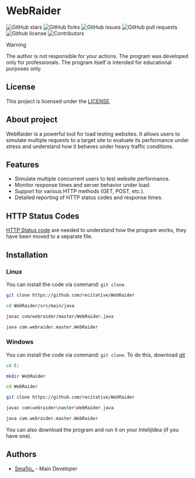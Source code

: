 # WebRaider

![GitHub stars](https://img.shields.io/github/stars/recitative/WebRaider?style=flat-square&color=brightgreen)
![GitHub forks](https://img.shields.io/github/forks/recitative/WebRaider?style=flat-square&color=brightgreen)
![GitHub issues](https://img.shields.io/github/issues/recitative/WebRaider?style=flat-square&color=brightgreen)
![GitHub pull requests](https://img.shields.io/github/issues-pr/recitative/WebRaider?style=flat-square&color=brightgreen)
</a>![Github license](https://img.shields.io/badge/license-LICENSE?style=flat-square&color=brightgreen)</a>
![Contributors](https://img.shields.io/github/contributors/recitative/WebRaider?style=flat-square&color=brightgreen)

> [!WARNING]
> The author is not responsible for your actions. The program was developed only for professionals. The program itself is intended for educational purposes only.  

## License

 This project is licensed under the [LICENSE](https://github.com/recitative/WebRaider/blob/main/LICENSE).

## About project

 WebRaider is a powerful tool for load testing websites. It allows users to simulate multiple requests to a target site to evaluate its performance under stress and understand how it behaves under heavy traffic conditions.

## Features

- Simulate multiple concurrent users to test website performance.
- Monitor response times and server behavior under load.
- Support for various HTTP methods (GET, POST, etc.).
- Detailed reporting of HTTP status codes and response times.

## HTTP Status Codes

 [HTTP Status code](https://github.com/recitative/WebRaider/blob/main/HTTP_STATUS_CODES.md) are needed to understand how the program works, they have been moved to a separate file.

## Installation

### Linux

 You can install the code via command: ``git clone``.

```bash
git clone https://github.com/recitative/WebRaider
```

```bash
cd WebRaider/src/main/java
```

```bash
javac com/webraider/master/WebRaider.java
```

```bash
java com.webraider.master.WebRaider
```

### Windows 
 You can install the code via command: ``git clone``. To do this, download [git](https://git-scm.com/downloads)

```bash
cd C:
```

```bash
mkdir WebRaider
```

```bash
cd WebRaider
```

```bash
git clone https://github.com/recitative/WebRaider
```

```bash
javac com\webraider\master\WebRaider.java
```

```bash
java com.webraider.master.WebRaider
```

You can also download the program and run it on your IntelijIdea (if you have one).

## Authors

- [Sma1lo_](https://github.com/Sma1lo) - Main Developer